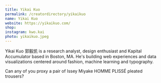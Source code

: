 ```yaml
---
title: Yikai Kuo
permalink: /creatordirectory/yikaikuo
name: Yikai Kuo
website: https://yikaikuo.com/
shop:
instagram: kwo.kai
photo: yikaikuo.jpeg
---
```

Yikai Kuo 郭毅凯 is a research analyst, design enthusiast and Kapital Accumulator based in Boston, MA. He's building web experiences and data visualizations centered around fashion, machine learning and typography. 

Can any of you proxy a pair of Issey Miyake HOMME PLISSÉ pleated trousers?